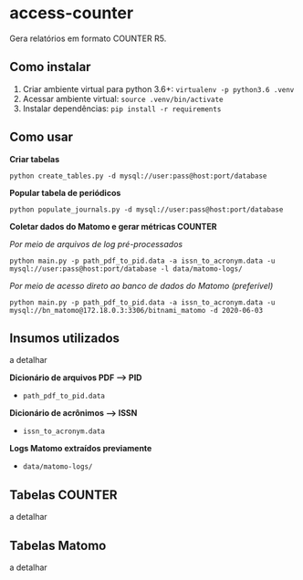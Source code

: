 # access-counter

Gera relatórios em formato COUNTER R5.

## Como instalar
1. Criar ambiente virtual para python 3.6+: `virtualenv -p python3.6 .venv`
2. Acessar ambiente virtual: `source .venv/bin/activate`
2. Instalar dependências: `pip install -r requirements`

## Como usar

__Criar tabelas__

`python create_tables.py -d mysql://user:pass@host:port/database`


__Popular tabela de periódicos__

`python populate_journals.py -d mysql://user:pass@host:port/database`

__Coletar dados do Matomo e gerar métricas COUNTER__

_Por meio de arquivos de log pré-processados_

`python main.py -p path_pdf_to_pid.data -a issn_to_acronym.data -u mysql://user:pass@host:port/database -l data/matomo-logs/`

_Por meio de acesso direto ao banco de dados do Matomo (preferível)_

`python main.py -p path_pdf_to_pid.data -a issn_to_acronym.data -u mysql://bn_matomo@172.18.0.3:3306/bitnami_matomo -d 2020-06-03`

## Insumos utilizados
a detalhar

__Dicionário de arquivos PDF --> PID__
- `path_pdf_to_pid.data`
 
__Dicionário de acrônimos --> ISSN__
- `issn_to_acronym.data`

__Logs Matomo extraídos previamente__
- `data/matomo-logs/`


## Tabelas COUNTER
a detalhar

## Tabelas Matomo
a detalhar
